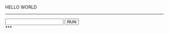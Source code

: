 HELLO WORLD

---

<input type="url" id="app001-input">
<input type="button" value="RUN" id="app001-button" onclick="callApp001()">
<div id="app001-output" > *** </div>

<script>
const callApp001 = () => {
  console.log("Run callApp001");
  const url = document.getElementById("app001-input").value;
  const searchParams = new URL(url).searchParams;
  const responseText = searchParams.get("url");
  const response = document.getElementById("app001-output");
  response.text = responseText;
}
</script>
